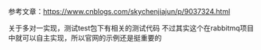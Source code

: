 参考文章：https://www.cnblogs.com/skychenjiajun/p/9037324.html

关于多对一实现，测试test包下有相关的测试代码
不过其实这个在rabbitmq项目中就可以自主实现，所以官网的示例还是挺重要的